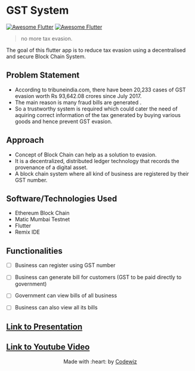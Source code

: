 # GST System
[![Awesome Flutter](https://img.shields.io/badge/Flutter-02569B?style=for-the-badge&logo=flutter&logoColor=white)]()
[![Awesome Flutter](https://img.shields.io/badge/Dart-0175C2?style=for-the-badge&logo=dart&logoColor=white)]()

> no more tax evasion.

The goal of this flutter app is to reduce tax evasion using a decentralised and secure Block Chain System.

<!-- ## Getting Started -->

<!-- This project is a starting point for a Flutter application. -->

<!-- A few resources to get you started if this is your first Flutter project: -->

<!-- - [Lab: Write your first Flutter app](https://flutter.dev/docs/get-started/codelab) -->
<!-- - [Cookbook: Useful Flutter samples](https://flutter.dev/docs/cookbook) -->

<!-- For help getting started with Flutter, view our
[online documentation](https://flutter.dev/docs), which offers tutorials,
samples, guidance on mobile development, and a full API reference. -->

## Problem Statement
- According to tribuneindia.com, there have been 20,233 cases of GST evasion worth Rs 93,642.08 crores since July 2017.
- The main reason is many fraud bills are generated .
- So a trustworthy system is required which could cater the need of aquiring correct information of the tax generated by buying various goods and hence prevent GST evasion.

## Approach
- Concept of Block Chain can help as a solution to evasion.
- It is a decentralized, distributed ledger technology that records the provenance of a digital asset.
- A block chain system where all kind of business are registered by their GST number.

## Software/Technologies Used
- Ethereum Block Chain
- Matic Mumbai Testnet
- Flutter
- Remix IDE

## Functionalities
- [ ]  Business can register using GST number
- [ ]  Business can generate bill for customers (GST to be paid directly to government)
- [ ]  Government can view bills of all business
- [ ]  Business can also view all its bills 


## [Link to Presentation]()
## [Link to Youtube Video]()

<p align="center">
	Made with :heart: by <a href="#">Codewiz</a>
</p>